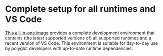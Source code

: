 # Complete setup for all runtimes and VS Code

[This all-in-one image](https://github.com/orgs/itopia-inc/packages?tab=packages&repo_name=spaces-images&q=all+runtimes+VS+Code)
provides a complete development environment that contains
(the latest supported versions of) all supported runtimes
and a recent version of VS Code.
This environment is suitable for day-to-day use by
polyglot developers with up-to-date runtime dependencies.
